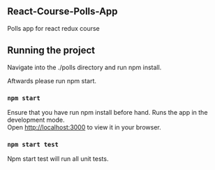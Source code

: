 ## React-Course-Polls-App

Polls app for react redux course

## Running the project

Navigate into the ./polls directory and run npm install.

Aftwards please run npm start.

### `npm start`

Ensure that you have run npm install before hand.
Runs the app in the development mode.\
Open [http://localhost:3000](http://localhost:3000) to view it in your browser.

### `npm start test`

Npm start test will run all unit tests.
